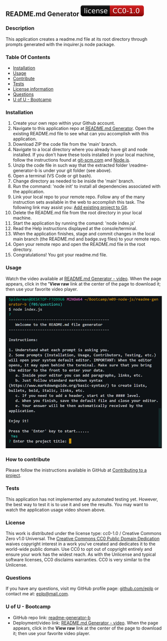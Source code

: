 ## README.md Generator   ![](assets/images/badge.svg)
### Description
This application creates a readme.md file at its root directory through prompts generated with the inquirer.js node package.
### Table Of Contents
- [Installation](#installation)
- [Usage](#usage)
- [Contribute](#how-to-contribute)
- [Tests](#tests)
- [License information](#license)
- [Questions](#questions)
- [U of U - Bootcamp](#u-of-u---bootcamp)
### Installation
1. Create your own repo within your Github account.
2. Navigate to this application repo at [README.md Generator](https://github.com/eplp/readme-generator-b). Open the existing README.md file to see what can you accomplish with this application.
3. Download ZIP the code file from the 'main' branch.
4. Navigate to a local directory where you already have git and node installed. If you don't have these tools installed in your local machine, follow the instructions found at [git-scm.com](https://git-scm.com/) and [Node.js](https://nodejs.org/en).
5. Unzip the code file in such way that the extracted folder \readme-generator-b is under your git folder (see above).
6. Open a terminal (VS Code or git bash).
7. Change directory as needed to be inside the 'main' branch.
8. Run the command: 'node init' to install all dependencies associated with the application.
9. Link your local repo to your remote repo. Follow any of the many instruction sets available in the web to accomplish this task. The following link may assist you: [Add existing project to Git](https://gist.github.com/alexpchin/102854243cd066f8b88e).
10. Delete the README.md file from the root directory in your local machine.
11. Start the application by running the comand: 'node index.js'
12. Read the Help instructions displayed at the console/terminal.
13. When the application finishes, stage and commit changes in the local main branch (the README.md and badge.svg files) to your remote repo.
14. Open your remote repo and open the README.md file in the root directory.
15. Congratulations! You got your readme.md file.

### Usage
Watch the video available at [README.md Generator - video](https://github.com/eplp/readme-generator-b/blob/main/assets/images/readme-generator-video.mp4). When the page appears, click in the **'View raw** link at the center of the page to download it; then use your favorite video player.

![README.md Generator](assets/images/readme-generator.jpg)

### How to contribute
Please follow the inistructions available in GitHub at [Contributing to a project](https://docs.github.com/en/get-started/exploring-projects-on-github/contributing-to-a-project).

### Tests
This application has not implemented any automated testing yet. However, the best way to test it is to use it and see the results. You may want to watch the application usage video shown above.

### License
This work is distributed under the license type: cc0-1.0 / Creative Commons Zero v1.0 Universal. The <a href="https://creativecommons.org/publicdomain/zero/1.0/">Creative Commons CC0 Public Domain Dedication</a> waives copyright interest in a work you've created and dedicates it to the world-wide public domain. Use CC0 to opt out of copyright entirely and ensure your work has the widest reach. As with the Unlicense and typical software licenses, CC0 disclaims warranties. CC0 is very similar to the Unlicense.
### Questions
If you have any questions, visit my GitHub profile page: [github.com/eplp](https://github.com/eplp) or contact me at: [eplp@mail.com](mailto:eplp@mail.com).
### U of U - Bootcamp
- GitHub repo link: [readme-generator-b](https://github.com/eplp/readme-generator-b)
- Deployment/video link: [README.md Generator - video](https://github.com/eplp/readme-generator-b/blob/main/assets/images/readme-generator-video.mp4). When the page appears, click in the **View raw** link at the center of the page to download it; then use your favorite video player.
